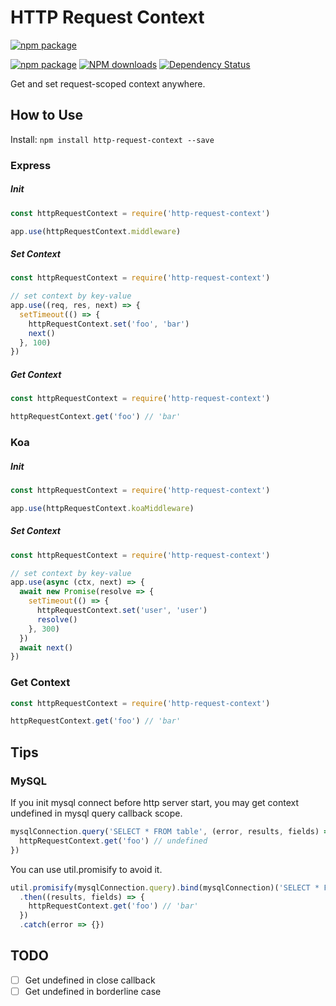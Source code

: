 # HTTP Request Context

[![npm package](https://nodei.co/npm/http-request-context.png?downloads=true&downloadRank=true&stars=true)](https://nodei.co/npm/request/)

[![npm package](https://img.shields.io/npm/v/http-request-context.svg?style=flat-square)](https://www.npmjs.org/package/http-request-context)
[![NPM downloads](https://img.shields.io/npm/dm/http-request-context.svg?style=flat-square)](https://npmjs.org/package/http-request-context)
[![Dependency Status](https://david-dm.org/zhujun24/http-request-context.svg?style=flat-square)](https://david-dm.org/zhujun24/http-request-context)

Get and set request-scoped context anywhere.

## How to Use

Install: `npm install http-request-context --save`

### Express

##### Init

```js
const httpRequestContext = require('http-request-context')

app.use(httpRequestContext.middleware)
```

##### Set Context

```js
const httpRequestContext = require('http-request-context')

// set context by key-value
app.use((req, res, next) => {
  setTimeout(() => {
    httpRequestContext.set('foo', 'bar')
    next()
  }, 100)
})
```

##### Get Context

```js
const httpRequestContext = require('http-request-context')

httpRequestContext.get('foo') // 'bar'
```

### Koa

##### Init

```js
const httpRequestContext = require('http-request-context')

app.use(httpRequestContext.koaMiddleware)
```

##### Set Context

```js
const httpRequestContext = require('http-request-context')

// set context by key-value
app.use(async (ctx, next) => {
  await new Promise(resolve => {
    setTimeout(() => {
      httpRequestContext.set('user', 'user')
      resolve()
    }, 300)
  })
  await next()
})
```

### Get Context

```js
const httpRequestContext = require('http-request-context')

httpRequestContext.get('foo') // 'bar'
```

## Tips

### MySQL

If you init mysql connect before http server start, you may get context undefined in mysql query callback scope.

```js
mysqlConnection.query('SELECT * FROM table', (error, results, fields) => {
  httpRequestContext.get('foo') // undefined
})
```

You can use util.promisify to avoid it.

```js
util.promisify(mysqlConnection.query).bind(mysqlConnection)('SELECT * FROM table')
  .then((results, fields) => {
    httpRequestContext.get('foo') // 'bar'
  })
  .catch(error => {})
```

## TODO

- [ ] Get undefined in close callback
- [ ] Get undefined in borderline case

